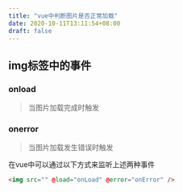 ```yaml
---
title: "vue中判断图片是否正常加载"
date: 2020-10-11T13:11:54+08:00
draft: false
---
```



## img标签中的事件

### onload
> 当图片加载完成时触发


### onerror
> 当图片加载发生错误时触发


在vue中可以通过以下方式来监听上述两种事件
```html
<img src="" @load="onLoad" @error="onError" />
```